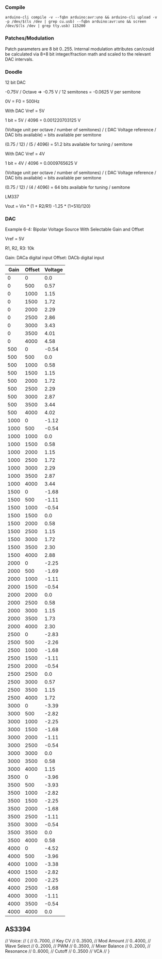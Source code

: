 ### Compile

```
arduino-cli compile -v --fqbn arduino:avr:uno && arduino-cli upload -v -p /dev/$(ls /dev | grep cu.usb) --fqbn arduino:avr:uno && screen /dev/$(ls /dev | grep tty.usb) 115200
```

### Patches/Modulation

Patch parameters are 8 bit 0..255.
Internal modulation attributes can/could be calculated via 8+8 bit integer/fraction math and scaled to the relevant DAC intervals.

### Doodle

12 bit DAC

-0.75V / Octave => -0.75 V / 12 semitones = -0.0625 V per semitone

0V = F0 = 500Hz

With DAC Vref = 5V

1 bit = 5V / 4096 = 0.001220703125 V

(Voltage unit per octave / number of semitones) / ( DAC Voltage reference / DAC bits available) = bits available per semitone

(0.75 / 12) / (5 / 4096) = 51.2 bits available for tuning / semitone


With DAC Vref = 4V

1 bit = 4V / 4096 = 0.0009765625 V

(Voltage unit per octave / number of semitones) / ( DAC Voltage reference / DAC bits available) = bits available per semitone

(0.75 / 12) / (4 / 4096) = 64 bits available for tuning / semitone

LM337

Vout = Vin * (1 + R2/R1)
-1.25 * (1+510/120)

### DAC

Example 6-4: Bipolar Voltage Source With Selectable Gain and Offset

Vref = 5V

R1, R2, R3: 10k

Gain: DACa digital input
Offset: DACb digital input

Gain | Offset | Voltage |
-----|--------|---------|
0    | 0      |  0.0
0    | 500    |  0.57
0    | 1000   |  1.15
0    | 1500   |  1.72
0    | 2000   |  2.29
0    | 2500   |  2.86
0    | 3000   |  3.43
0    | 3500   |  4.01
0    | 4000   |  4.58
500  | 0      | -0.54
500  | 500    |  0.0
500  | 1000   |  0.58
500  | 1500   |  1.15
500  | 2000   |  1.72
500  | 2500   |  2.29
500  | 3000   |  2.87
500  | 3500   |  3.44
500  | 4000   |  4.02
1000 | 0      | -1.12
1000 | 500    | -0.54
1000 | 1000   |  0.0
1000 | 1500   |  0.58
1000 | 2000   |  1.15
1000 | 2500   |  1.72
1000 | 3000   |  2.29
1000 | 3500   |  2.87
1000 | 4000   |  3.44
1500 | 0      | -1.68
1500 | 500    | -1.11
1500 | 1000   | -0.54
1500 | 1500   |  0.0
1500 | 2000   |  0.58
1500 | 2500   |  1.15
1500 | 3000   |  1.72
1500 | 3500   |  2.30
1500 | 4000   |  2.88
2000 | 0      | -2.25
2000 | 500    | -1.69
2000 | 1000   | -1.11
2000 | 1500   | -0.54
2000 | 2000   |  0.0
2000 | 2500   |  0.58
2000 | 3000   |  1.15
2000 | 3500   |  1.73
2000 | 4000   |  2.30
2500 | 0      | -2.83
2500 | 500    | -2.26
2500 | 1000   | -1.68
2500 | 1500   | -1.11
2500 | 2000   | -0.54
2500 | 2500   |  0.0
2500 | 3000   |  0.57
2500 | 3500   |  1.15
2500 | 4000   |  1.72
3000 | 0      | -3.39
3000 | 500    | -2.82
3000 | 1000   | -2.25
3000 | 1500   | -1.68
3000 | 2000   | -1.11
3000 | 2500   | -0.54
3000 | 3000   |  0.0
3000 | 3500   |  0.58
3000 | 4000   |  1.15
3500 | 0      | -3.96
3500 | 500    | -3.93
3500 | 1000   | -2.82
3500 | 1500   | -2.25
3500 | 2000   | -1.68
3500 | 2500   | -1.11
3500 | 3000   | -0.54
3500 | 3500   |  0.0
3500 | 4000   |  0.58
4000 | 0      | -4.52
4000 | 500    | -3.96
4000 | 1000   | -3.38
4000 | 1500   | -2.82
4000 | 2000   | -2.25
4000 | 2500   | -1.68
4000 | 3000   | -1.11
4000 | 3500   | -0.54
4000 | 4000   |  0.0

## AS3394

// Voice:
// {
//   0..7000,   // Key CV
//   0..3500,   // Mod Amount
//   0..4000,   // Wave Select
//   0..2000,   // PWM
//   0..3500,   // Mixer Balance
//   0..2000,   // Resonance
//   0..6000,   // Cutoff
//   0..3500    // VCA
// }
